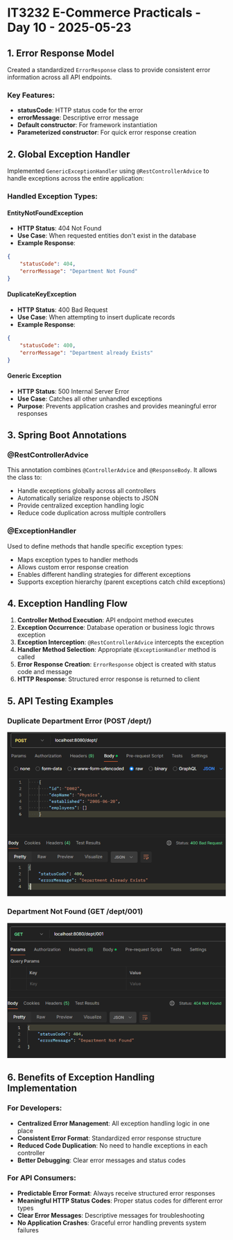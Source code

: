 # IT3232 E-Commerce Practicals - Day 10 - 2025-05-23

## 1. Error Response Model

Created a standardized `ErrorResponse` class to provide consistent error information across all API endpoints.

### Key Features:
- **statusCode**: HTTP status code for the error
- **errorMessage**: Descriptive error message
- **Default constructor**: For framework instantiation
- **Parameterized constructor**: For quick error response creation

## 2. Global Exception Handler

Implemented `GenericExceptionHandler` using `@RestControllerAdvice` to handle exceptions across the entire application:

### Handled Exception Types:

#### EntityNotFoundException
- **HTTP Status**: 404 Not Found
- **Use Case**: When requested entities don't exist in the database
- **Example Response**:
```json
{
    "statusCode": 404,
    "errorMessage": "Department Not Found"
}
```

#### DuplicateKeyException
- **HTTP Status**: 400 Bad Request  
- **Use Case**: When attempting to insert duplicate records
- **Example Response**:
```json
{
    "statusCode": 400,
    "errorMessage": "Department already Exists"
}
```

#### Generic Exception
- **HTTP Status**: 500 Internal Server Error
- **Use Case**: Catches all other unhandled exceptions
- **Purpose**: Prevents application crashes and provides meaningful error responses

## 3. Spring Boot Annotations

### @RestControllerAdvice
This annotation combines `@ControllerAdvice` and `@ResponseBody`. It allows the class to:
- Handle exceptions globally across all controllers
- Automatically serialize response objects to JSON
- Provide centralized exception handling logic
- Reduce code duplication across multiple controllers

### @ExceptionHandler
Used to define methods that handle specific exception types:
- Maps exception types to handler methods
- Allows custom error response creation
- Enables different handling strategies for different exceptions
- Supports exception hierarchy (parent exceptions catch child exceptions)

## 4. Exception Handling Flow

1. **Controller Method Execution**: API endpoint method executes
2. **Exception Occurrence**: Database operation or business logic throws exception
3. **Exception Interception**: `@RestControllerAdvice` intercepts the exception
4. **Handler Method Selection**: Appropriate `@ExceptionHandler` method is called
5. **Error Response Creation**: `ErrorResponse` object is created with status code and message
6. **HTTP Response**: Structured error response is returned to client

## 5. API Testing Examples

### Duplicate Department Error (POST /dept/)

![Output](./Duplicate%20Key.png)

### Department Not Found (GET /dept/001)

![Output](./Not%20found.png)

## 6. Benefits of Exception Handling Implementation

### For Developers:
- **Centralized Error Management**: All exception handling logic in one place
- **Consistent Error Format**: Standardized error response structure
- **Reduced Code Duplication**: No need to handle exceptions in each controller
- **Better Debugging**: Clear error messages and status codes

### For API Consumers:
- **Predictable Error Format**: Always receive structured error responses
- **Meaningful HTTP Status Codes**: Proper status codes for different error types
- **Clear Error Messages**: Descriptive messages for troubleshooting
- **No Application Crashes**: Graceful error handling prevents system failures